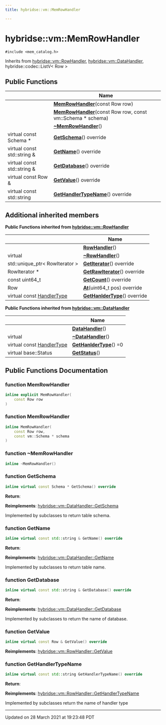 ```yaml
---
title: hybridse::vm::MemRowHandler

---
```


# hybridse::vm::MemRowHandler




`#include <mem_catalog.h>`

Inherits from [hybridse::vm::RowHandler](/Classes/classhybridse_1_1vm_1_1_row_handler.md), [hybridse::vm::DataHandler](/Classes/classhybridse_1_1vm_1_1_data_handler.md), hybridse::codec::ListV< Row >

## Public Functions

|                | Name           |
| -------------- | -------------- |
| | **[MemRowHandler](/Classes/classhybridse_1_1vm_1_1_mem_row_handler.md#function-memrowhandler)**(const Row row) |
| | **[MemRowHandler](/Classes/classhybridse_1_1vm_1_1_mem_row_handler.md#function-memrowhandler)**(const Row row, const vm::Schema * schema) |
| | **[~MemRowHandler](/Classes/classhybridse_1_1vm_1_1_mem_row_handler.md#function-~memrowhandler)**() |
| virtual const Schema * | **[GetSchema](/Classes/classhybridse_1_1vm_1_1_mem_row_handler.md#function-getschema)**() override |
| virtual const std::string & | **[GetName](/Classes/classhybridse_1_1vm_1_1_mem_row_handler.md#function-getname)**() override |
| virtual const std::string & | **[GetDatabase](/Classes/classhybridse_1_1vm_1_1_mem_row_handler.md#function-getdatabase)**() override |
| virtual const Row & | **[GetValue](/Classes/classhybridse_1_1vm_1_1_mem_row_handler.md#function-getvalue)**() override |
| virtual const std::string | **[GetHandlerTypeName](/Classes/classhybridse_1_1vm_1_1_mem_row_handler.md#function-gethandlertypename)**() override |

## Additional inherited members

**Public Functions inherited from [hybridse::vm::RowHandler](/Classes/classhybridse_1_1vm_1_1_row_handler.md)**

|                | Name           |
| -------------- | -------------- |
| | **[RowHandler](/Classes/classhybridse_1_1vm_1_1_row_handler.md#function-rowhandler)**() |
| virtual | **[~RowHandler](/Classes/classhybridse_1_1vm_1_1_row_handler.md#function-~rowhandler)**() |
| std::unique_ptr< RowIterator > | **[GetIterator](/Classes/classhybridse_1_1vm_1_1_row_handler.md#function-getiterator)**() override |
| RowIterator * | **[GetRawIterator](/Classes/classhybridse_1_1vm_1_1_row_handler.md#function-getrawiterator)**() override |
| const uint64_t | **[GetCount](/Classes/classhybridse_1_1vm_1_1_row_handler.md#function-getcount)**() override |
| Row | **[At](/Classes/classhybridse_1_1vm_1_1_row_handler.md#function-at)**(uint64_t pos) override |
| virtual const [HandlerType](/Namespaces/namespacehybridse_1_1vm.md#enum-handlertype) | **[GetHanlderType](/Classes/classhybridse_1_1vm_1_1_row_handler.md#function-gethanldertype)**() override |

**Public Functions inherited from [hybridse::vm::DataHandler](/Classes/classhybridse_1_1vm_1_1_data_handler.md)**

|                | Name           |
| -------------- | -------------- |
| | **[DataHandler](/Classes/classhybridse_1_1vm_1_1_data_handler.md#function-datahandler)**() |
| virtual | **[~DataHandler](/Classes/classhybridse_1_1vm_1_1_data_handler.md#function-~datahandler)**() |
| virtual const [HandlerType](/Namespaces/namespacehybridse_1_1vm.md#enum-handlertype) | **[GetHanlderType](/Classes/classhybridse_1_1vm_1_1_data_handler.md#function-gethanldertype)**() =0 |
| virtual base::Status | **[GetStatus](/Classes/classhybridse_1_1vm_1_1_data_handler.md#function-getstatus)**() |


## Public Functions Documentation

### function MemRowHandler

```cpp
inline explicit MemRowHandler(
    const Row row
)
```


### function MemRowHandler

```cpp
inline MemRowHandler(
    const Row row,
    const vm::Schema * schema
)
```


### function ~MemRowHandler

```cpp
inline ~MemRowHandler()
```


### function GetSchema

```cpp
inline virtual const Schema * GetSchema() override
```


**Return**: 

**Reimplements**: [hybridse::vm::DataHandler::GetSchema](/Classes/classhybridse_1_1vm_1_1_data_handler.md#function-getschema)


Implemented by subclasses to return table schema. 


### function GetName

```cpp
inline virtual const std::string & GetName() override
```


**Return**: 

**Reimplements**: [hybridse::vm::DataHandler::GetName](/Classes/classhybridse_1_1vm_1_1_data_handler.md#function-getname)


Implemented by subclasses to return table name. 


### function GetDatabase

```cpp
inline virtual const std::string & GetDatabase() override
```


**Return**: 

**Reimplements**: [hybridse::vm::DataHandler::GetDatabase](/Classes/classhybridse_1_1vm_1_1_data_handler.md#function-getdatabase)


Implemented by subclasses to return the name of database. 


### function GetValue

```cpp
inline virtual const Row & GetValue() override
```


**Reimplements**: [hybridse::vm::RowHandler::GetValue](/Classes/classhybridse_1_1vm_1_1_row_handler.md#function-getvalue)


### function GetHandlerTypeName

```cpp
inline virtual const std::string GetHandlerTypeName() override
```


**Return**: 

**Reimplements**: [hybridse::vm::RowHandler::GetHandlerTypeName](/Classes/classhybridse_1_1vm_1_1_row_handler.md#function-gethandlertypename)


Implemented by subclasses return the name of handler type 


-------------------------------

Updated on 28 March 2021 at 19:23:48 PDT
